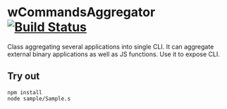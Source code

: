 
# wCommandsAggregator [![Build Status](https://travis-ci.org/Wandalen/wCommandsAggregator.svg?branch=master)](https://travis-ci.org/Wandalen/wCommandsAggregator)

Class aggregating several applications into single CLI. It can aggregate external binary applications as well as JS functions. Use it to expose CLI.

## Try out
```
npm install
node sample/Sample.s
```

















